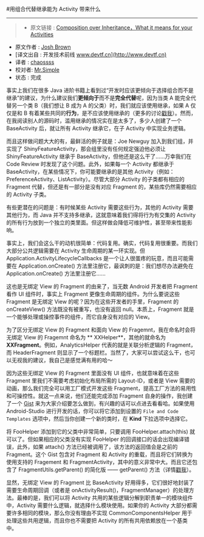 #用组合代替继承能为 Activity 带来什么

---

> * 原文链接 : [Composition over Inheritance，What it means for your Activities](https://plus.google.com/+JoshBrown42/posts/FzNghPbKk2s)
* 原文作者 : [Josh Brown](https://plus.google.com/100411279961902366927)
* [译文出自 :  开发技术前线 www.devtf.cn](http://www.devtf.cn)
* 译者 : [chaossss](https://github.com/chaossss) 
* 校对者: [Mr.Simple](https://github.com/bboyfeiyu)  
* 状态 :  完成

事实上我们在很多 Java 进阶书籍上看到过“开发时应该更倾向于选择组合而不是继承”的建议，为什么建议我们**更倾向于**而不是**完全代替**呢，因为当类 A 能完全代替另一个类 B（我们想让 B 成为 A 的父类）时，我们就应该使用继承，如果 A 仅仅是和 B 有着某些共同的**行为**，是不应该使用继承的（更多的讨论[戳我](http://stackoverflow.com/questions/49002/prefer-composition-over-inheritance)）。然而，在我阅读别人的源码时，滥用继承的情况实在是太多了，多少人创建了一个 BaseActivity 后，就让所有 Activity 继承它，在子 Activity 中实现业务逻辑。

而且这样做问题大大的有，最鲜活的例子就是：Joe Newguy 加入到我们组，并实现了 ShinyFeatureActivity，那会组里没有任何规定强迫他必须让 ShinyFeatureActivity 继承于 BaseActivity，但他还是这么干了……万幸我们在 Code Review 时发现了这个问题。此外，如果每一个 Activity 都继承于 BaseActivity，在某些情况下，你可能要继承的是其他 Activity（例如：PreferenceActivity、ListActivity）。尽管大部分 Activity 的子类都有相应的 Fragment 代替，但还是有一部分是没有对应 Fragment 的，某些库仍然需要相应的 Activity 子类。

有些更潜在的问题是：有时候某些 Activity 需要这些行为，其他的 Activity 需要其他行为，而 Java 并不支持多继承，这就意味着我们得将行为有交集的 Activity 的所有行为放到一个独立的类里面。但这样做会降低可维护性，甚至带来性能影响。

事实上，我们会这么干的动机很简单：代码复用。确实，代码复用很重要。而我们大部分公共逻辑需要在 Activity 生命周期的某一环实现。但 Application.ActivityLifecycleCallbacks 是一个让人很蛋疼的玩意，而且可能需要在 Application.onCreate() 方法里注册它，最讽刺的是：我们想尽办法避免在 Application.onCreate() 方法里注册它……

这也是无绑定 View 的 Fragment 的由来了，当无数 Android 开发者把 Fragment 看作 UI 组件时，事实上 Fragment 更像生命周期的组件。为什么要说这些 Fragment 是无绑定 View 的呢？因为在这些开发者的手里，Fragment 的 onCreateView() 方法既没有被重写，也没有返回 null。本质上，Fragment 就是一个能够处理或操控事件的组件，而它自身没有对应的 View。

为了区分无绑定 View 的 Fragment 和面向 View 的 Fragemnt，我在命名时会将无绑定 View 的 Fragemnt 命名为 ** XXHelper**，其他的就命名为**XXFragment**。例如，AnalyticsHelper 代表的就是关联分析逻辑的 Fragment，而 HeaderFragment 则显示了一个标题栏。当然了，大家可以尝试这么干，也可以无视我的建议，我自己是感觉满有用的哈～

因为这些无绑定 View 的 Fragment 里面没有 UI 组件，也就意味着在这些 Fragment 里我们不需要考虑初始化布局所需的 Layout-ID，或者是 View 需要的动画，那么我们完全可以用工厂模式开发这些 Fragment，提高工厂方法的易用性和可操控性。就这一点来说，他们还能完成添加 Fragment 自身的操作，我创建了一个 [Gist](https://gist.github.com/keyboardr/ddf35148ca2c1a2bfbde) 来为大家介绍要怎么做到，有兴趣的话可以点进去看看哈。如果使用 Android-Studio 进行开发的话，你可以将它添加到设置的 `File and Code Templates` 选项中，然后当你创建一个新的类时，在 **Kind** 下拉选项中选择它。

将 FooHelper 添加到它的父类中非常简单，只要调用 FooHelper.attach(this) 就可以了。但如果相应的父类没有实现 FooHelper 的回调接口的话会出现编译错误，此外，如果 attach() 方法已经被调用了，该方法的返回值会是之前的 Fragment。这个 Gist 包含对 Fragment 和 Activity 的重载，而且将它们转换为使用支持的 Fragement 和 FragmentActivity，其中的意义非常中大。而且它还包含了 FragmentUtils.getParent() 的简化版 —— getParent() 方法（详情[戳我](https://gist.github.com/keyboardr/5455206)）。

显然，无绑定 View 的 Fragment 比 BaseActivity 好用得多，它们很好地封装了需要生命周期回调（或者是 onActivityResult()，FragmentManager）的处理方法。最棒的是，我们可以将 Activity 共用的某些逻辑分解到职责单一的模块组件中，Activity 需要什么逻辑，就选择什么模块使用。如果你的 Activity 大部分都需要许多相同的模块，那么你没有理由不实现 CommonComponentsHelper 用于处理这些共用逻辑，而且你也不需要把 Activity 的所有共用依赖放在一个基类中。
